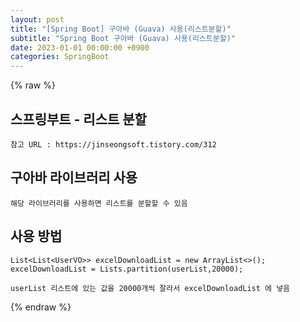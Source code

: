 ```yaml
---
layout: post
title: "[Spring Boot] 구아바 (Guava) 사용(리스트분할)"
subtitle: "Spring Boot 구아바 (Guava) 사용(리스트분할)"
date: 2023-01-01 00:00:00 +0900
categories: SpringBoot
---
```

{% raw %}
## 스프링부트 - 리스트 분할  
  
	참고 URL : https://jinseongsoft.tistory.com/312  
  
## 구아바 라이브러리 사용  
	해당 라이브러리를 사용하면 리스트를 분할할 수 있음  
  
## 사용 방법  
	List<List<UserVO>> excelDownloadList = new ArrayList<>();  
	excelDownloadList = Lists.partition(userList,20000);  
  
	userList 리스트에 있는 값을 20000개씩 잘라서 excelDownloadList 에 넣음                                                                                                                                                                                                                                                        

{% endraw %}
